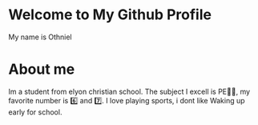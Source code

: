 <h1>Welcome to My Github Profile</h1>
</p>My name is Othniel</p>
<h1>About me</h1>
<p>Im a student from elyon christian school. The subject I excell is PE🥶🥶, my favorite number is 6️⃣ and 7️⃣. I love playing sports, i dont like Waking up early for school. </p>
